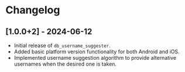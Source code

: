 # Changelog

## [1.0.0+2] - 2024-06-12
- Initial release of `db_username_suggester`.
- Added basic platform version functionality for both Android and iOS.
- Implemented username suggestion algorithm to provide alternative usernames when the desired one is taken.